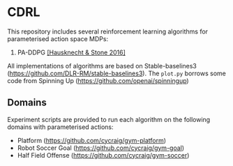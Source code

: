# CDRL
This repository includes several reinforcement learning algorithms
for parameterised action space MDPs:

1. PA-DDPG [[Hausknecht & Stone 2016]](https://arxiv.org/abs/1511.04143)
<!-- 2. PA-SAC -->

All implementations of algorithms are based on
Stable-baselines3 (https://github.com/DLR-RM/stable-baselines3). The `plot.py`
borrows some code from Spinning Up (https://github.com/openai/spinningup)
## Domains
Experiment scripts are provided to run each algorithm
on the following domains with parameterised actions:

- Platform (https://github.com/cycraig/gym-platform)
- Robot Soccer Goal (https://github.com/cycraig/gym-goal)
- Half Field Offense (https://github.com/cycraig/gym-soccer)
 
